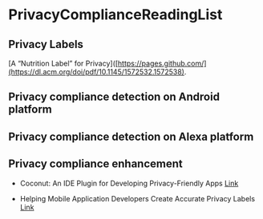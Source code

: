# PrivacyComplianceReadingList

## Privacy Labels
[A “Nutrition Label” for Privacy]([https://pages.github.com/](https://dl.acm.org/doi/pdf/10.1145/1572532.1572538).

## Privacy compliance detection on Android platform


## Privacy compliance detection on Alexa platform  


## Privacy compliance enhancement  

- Coconut: An IDE Plugin for Developing Privacy-Friendly Apps [Link](https://dl.acm.org/doi/10.1145/3287056)

- Helping Mobile Application Developers Create Accurate Privacy Labels [Link](https://www.usenix.org/conference/pepr22/presentation/gardner)
